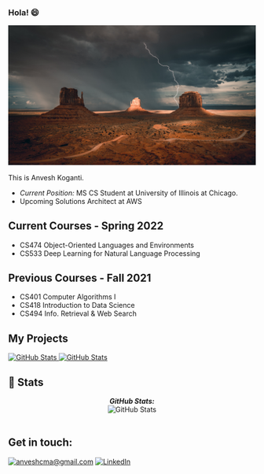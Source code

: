 ### Hola! 😄

<!--
**anveshcma/anveshcma** is a ✨ _special_ ✨ repository because its `README.md` (this file) appears on your GitHub profile.

Here are some ideas to get you started:

- 🔭 I’m currently working on ...
- 🌱 I’m currently learning ...
- 👯 I’m looking to collaborate on ...
- 🤔 I’m looking for help with ...
- 💬 Ask me about ...
- 📫 How to reach me: ...
- 😄 Pronouns: ...
- ⚡ Fun fact: ...
-->
![Anvesh Koganti](./banner.jpg)
<!-- <h2 align='center'>Lakshmanan Meiyappan @ Laxmena</h2>
<p align='center'><b>Graduate Student at University of Illinois at Chicago</b></p> -->

This is Anvesh Koganti. 
- <i>Current Position:</i> MS CS Student at University of Illinois at Chicago. 
- Upcoming Solutions Architect at AWS

<!--
<h2>About Me:</h2>
-->

<h2>Current Courses - Spring 2022</h2>

- CS474 Object-Oriented Languages and Environments
- CS533 Deep Learning for Natural Language Processing

<h2>Previous Courses - Fall 2021</h2>

- CS401 Computer Algorithms I
- CS418 Introduction to Data Science
- CS494 Info. Retrieval & Web Search


<h2>My Projects</h2>

<div>
  <p>
    <a href="https://github.com/anveshcma/UIC-Domain-Search-Engine">
      <img src="https://github-readme-stats.vercel.app/api/pin/?username=anveshcma&repo=UIC-Domain-Search-Engine" alt="GitHub Stats" />
    </a>
    <a href="https://github.com/anveshcma/Gutenberg-Book-Genre-Classifier">
      <img src="https://github-readme-stats.vercel.app/api/pin/?username=anveshcma&repo=Gutenberg-Book-Genre-Classifier" alt="GitHub Stats" />
    </a>
  </p>
</div>

<h2>👀 Stats</h2>

<div>
<!--   <p align="center">
    <b><em>Now listening to:</em></b> <br/>
    <img src="https://spotify-github-profile.vercel.app/api/view?uid=lakshmanan.meiyappan&cover_image=true&theme=novatorem" alt="Now Listenting to" />
  </p> -->
  
  <p align="center">
  <b><em>GitHub Stats:</em></b> <br/>
    <img src="https://github-readme-streak-stats.herokuapp.com/?user=anveshcma" alt="GitHub Stats" /> <br/><br/>
    <!--
  <b><em>Programming activity (Last 7 days):</em></b> <br/>
    <img src="https://github-readme-stats.vercel.app/api/wakatime?username=anveshcma" alt="WakaTime" />
-->
  </p>
</div>
<h2>Get in touch:</h2>

<a href="mailto:anveshcma@gmail.com">![anveshcma@gmail.com](https://img.shields.io/badge/Gmail-D14836?style=for-the-badge&logo=gmail&logoColor=white)</a> <a href="https://www.linkedin.com/in/anvesh-koganti/">![LinkedIn](https://img.shields.io/badge/LinkedIn-0077B5?style=for-the-badge&logo=linkedin&logoColor=white)</a>
<!--
<h2> About Me :</h2>

I'm a Graduate Student living in Chicago, IL. Outside Tech, I love to read, enjoy music and explore nature outdoors. If you are around Chicago, drop an email and let's catch-up over Coffee!

- Write to me: [anveshcma@gmail.com](mailto:anveshcma@gmail.com)
-->

